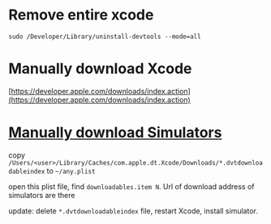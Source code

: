 Remove entire xcode
===================
`sudo /Developer/Library/uninstall-devtools --mode=all`

Manually download Xcode
=======================
[https://developer.apple.com/downloads/index.action](https://developer.apple.com/downloads/index.action)

[Manually download Simulators](http://stackoverflow.com/questions/13410133/upgraded-xcode-to-4-5-2-from-4-3-2-and-install-simulator-5-0-or-5-1)
============================
copy
`/Users/<user>/Library/Caches/com.apple.dt.Xcode/Downloads/*.dvtdownloadableindex`
to
`~/any.plist`

open this plist file, find `downloadables.item N`. Url of download address of simulators are there

update: delete `*.dvtdownloadableindex` file, restart Xcode, install simulator.

